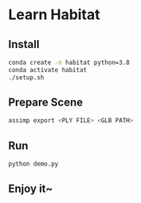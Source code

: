 # Learn Habitat

## Install

```bash
conda create -n habitat python=3.8
conda activate habitat
./setup.sh
```

## Prepare Scene

```bash
assimp export <PLY FILE> <GLB PATH>
```

## Run

```bash
python demo.py
```

## Enjoy it~

